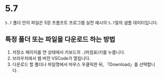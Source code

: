 # 5.7

`5.7` 폴더 안의 파일은 5장 프롬프트 프로그램 실천 예시의 `5.7`절의 샘플 데이터입니다.

## 특정 폴더 또는 파일을 다운로드 하는 방법

1. 저장소 페이지를 연 상태에서 키보드의 `.`(마침표)키를 누릅니다.
2. 브라우저에서 웹 버전 VSCode가 열립니다.
3. 다운로드 할 폴더나 파일명에서 마우스 우클릭한 뒤, 「Download」를 선택합니다.
